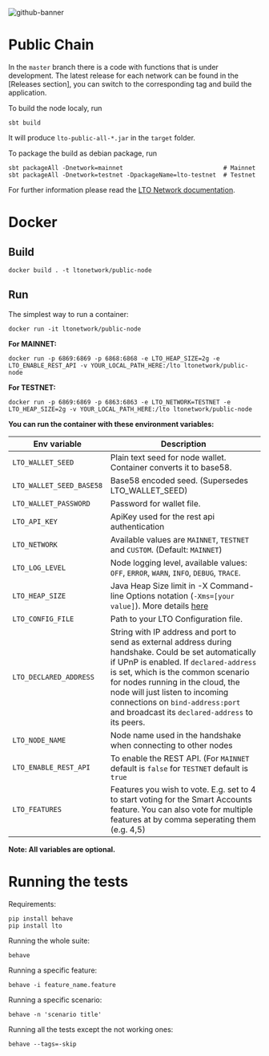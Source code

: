 ![github-banner](https://user-images.githubusercontent.com/100821/108692834-6a115200-74fd-11eb-92df-ee07bf62b386.png)

# Public Chain 
In the `master` branch there is a code with functions that is under development. The latest release for each network can be found in the [Releases section], you can switch to the corresponding tag and build the application.

To build the node localy, run
```
sbt build
```

It will produce `lto-public-all-*.jar` in the `target` folder.

To package the build as debian package, run
```
sbt packageAll -Dnetwork=mainnet                            # Mainnet
sbt packageAll -Dnetwork=testnet -DpackageName=lto-testnet  # Testnet
```

For further information please read the [LTO Network documentation](https://docs.ltonetwork.com).

# Docker

## Build

```
docker build . -t ltonetwork/public-node
```

## Run

The simplest way to run a container:
```
docker run -it ltonetwork/public-node
```

**For MAINNET:**
```
docker run -p 6869:6869 -p 6868:6868 -e LTO_HEAP_SIZE=2g -e LTO_ENABLE_REST_API -v YOUR_LOCAL_PATH_HERE:/lto ltonetwork/public-node    
```

**For TESTNET:**
```
docker run -p 6869:6869 -p 6863:6863 -e LTO_NETWORK=TESTNET -e LTO_HEAP_SIZE=2g -v YOUR_LOCAL_PATH_HERE:/lto ltonetwork/public-node
``` 

**You can run the container with these environment variables:**

|Env variable                 |Description   |
|-----------------------------|--------------|
|`LTO_WALLET_SEED`            |Plain text seed for node wallet. Container converts it to base58.   |
|`LTO_WALLET_SEED_BASE58`     |Base58 encoded seed. (Supersedes LTO_WALLET_SEED)  |
|`LTO_WALLET_PASSWORD`        |Password for wallet file.    |
|`LTO_API_KEY`                |ApiKey used for the rest api authentication |
|`LTO_NETWORK`                |Available values are `MAINNET`, `TESTNET` and `CUSTOM`. (Default: `MAINNET`)  |
|`LTO_LOG_LEVEL`              |Node logging level, available values: `OFF`, `ERROR`, `WARN`, `INFO`, `DEBUG`, `TRACE`. |
|`LTO_HEAP_SIZE`              |Java Heap Size limit in -X Command-line Options notation (`-Xms=[your value]`). More details [here](https://docs.oracle.com/cd/E13150_01/jrockit_jvm/jrockit/jrdocs/refman/optionX.html)   |
|`LTO_CONFIG_FILE`            |Path to your LTO Configuration file.   |
|`LTO_DECLARED_ADDRESS`       |String with IP address and port to send as external address during handshake. Could be set automatically if UPnP is enabled. If `declared-address` is set, which is the common scenario for nodes running in the cloud, the node will just listen to incoming connections on `bind-address:port` and broadcast its `declared-address` to its peers.|
|`LTO_NODE_NAME`              |Node name used in the handshake when connecting to other nodes|
|`LTO_ENABLE_REST_API`        |To enable the REST API. (For `MAINNET` default is `false` for `TESTNET` default is `true`|
|`LTO_FEATURES`               |Features you wish to vote. E.g. set to 4 to start voting for the Smart Accounts feature. You can also vote for multiple features at by comma seperating them (e.g. 4,5)|

**Note: All variables are optional.**  

# Running the tests 

Requirements:
```
pip install behave
pip install lto
```
Running the whole suite:
```
behave
```
Running a specific feature:
```
behave -i feature_name.feature
```
Running a specific scenario:
```
behave -n 'scenario title'
```
Running all the tests except the not working ones:
```
behave --tags=-skip
```